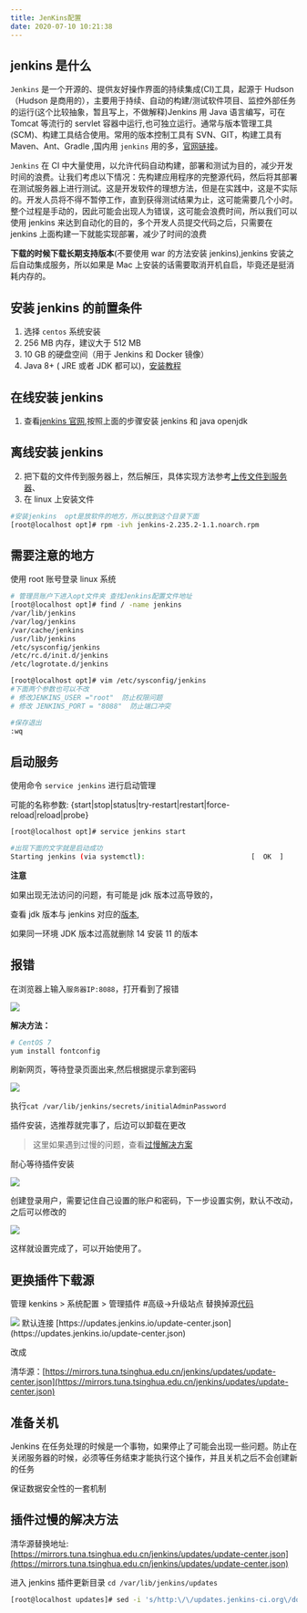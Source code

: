 ```yaml
---
title: JenKins配置
date: 2020-07-10 10:21:38
---
```


## jenkins 是什么

`Jenkins` 是一个开源的、提供友好操作界面的持续集成(CI)工具，起源于 Hudson（Hudson 是商用的），主要用于持续、自动的构建/测试软件项目、监控外部任务的运行(这个比较抽象，暂且写上，不做解释)Jenkins 用 Java 语言编写，可在 Tomcat 等流行的 servlet 容器中运行,也可独立运行。通常与版本管理工具(SCM)、构建工具结合使用。常用的版本控制工具有 SVN、GIT，构建工具有 Maven、Ant、Gradle
,国内用 `jenkins` 用的多，[官网链接](https://www.jenkins.io/)。

`Jenkins` 在 CI 中大量使用，以允许代码自动构建，部署和测试为目的，减少开发时间的浪费。让我们考虑以下情况：先构建应用程序的完整源代码，然后将其部署在测试服务器上进行测试。这是开发软件的理想方法，但是在实践中，这是不实际的。开发人员将不得不暂停工作，直到获得测试结果为止，这可能需要几个小时。整个过程是手动的，因此可能会出现人为错误，这可能会浪费时间，所以我们可以使用 jenkins 来达到自动化的目的，多个开发人员提交代码之后，只需要在 jenkins 上面构建一下就能实现部署，减少了时间的浪费

<Alert type="warning"> **下载的时候下载长期支持版本**(不要使用 war 的方法安装 jenkins),jenkins 安装之后自动集成服务，所以如果是 Mac 上安装的话需要取消开机自启，毕竟还是挺消耗内存的。</Alert>

## 安装 jenkins 的前置条件

1. 选择 `centos` 系统安装
2. 256 MB 内存，建议大于 512 MB
3. 10 GB 的硬盘空间（用于 Jenkins 和 Docker 镜像）
4. Java 8+ ( JRE 或者 JDK 都可以)，[安装教程](/myblog/cicd/java)

## 在线安装 jenkins

1. 查看[jenkins 官网](https://pkg.jenkins.io/redhat-stable/),按照上面的步骤安装 jenkins 和 java openjdk

## 离线安装 jenkins

2. 把下载的文件传到服务器上，然后解压，具体实现方法参考[上传文件到服务器](/myblog/linux/loginserver)、
3. 在 linux 上安装文件

```bash
#安装jenkins  opt是放软件的地方，所以放到这个目录下面
[root@localhost opt]# rpm -ivh jenkins-2.235.2-1.1.noarch.rpm
```

## 需要注意的地方

使用 root 账号登录 linux 系统

```bash
# 管理员账户下进入opt文件夹 查找Jenkins配置文件地址
[root@localhost opt]# find / -name jenkins
/var/lib/jenkins
/var/log/jenkins
/var/cache/jenkins
/usr/lib/jenkins
/etc/sysconfig/jenkins
/etc/rc.d/init.d/jenkins
/etc/logrotate.d/jenkins

[root@localhost opt]# vim /etc/sysconfig/jenkins
#下面两个参数也可以不改
# 修改JENKINS_USER ="root"  防止权限问题
# 修改 JENKINS_PORT = "8088"  防止端口冲突

#保存退出
:wq
```

## 启动服务

使用命令 `service jenkins` 进行启动管理

可能的名称参数: {start|stop|status|try-restart|restart|force-reload|reload|probe}

```bash
[root@localhost opt]# service jenkins start

#出现下面的文字就是启动成功
Starting jenkins (via systemctl):                          [  OK  ]
```

**注意**

如果出现无法访问的问题，有可能是 jdk 版本过高导致的，

查看 jdk 版本与 jenkins 对应的[版本](https://pkg.jenkins.io/redhat-stable/),

如果同一环境 JDK 版本过高就删除 14 安装 11 的版本

## 报错

在浏览器上输入`服务器IP:8088`，打开看到了报错

<!-- ![jenkins报错](/engineering/jenkins报错.png) -->
<img src='../../assets/engineering/jenkins报错.png'>

**解决方法：**

```bash
# CentOS 7
yum install fontconfig
```

刷新网页，等待登录页面出来,然后根据提示拿到密码

<!-- ![jenkins登录](/engineering/jenkins登录.png) -->
<img src='../../assets/engineering/jenkins登录.png'>

执行`cat /var/lib/jenkins/secrets/initialAdminPassword`

插件安装，选推荐就完事了，后边可以卸载在更改

> 这里如果遇到过慢的问题，查看[过慢解决方案](myblog/engineering/jenkins.html#插件过慢的解决方法)

耐心等待插件安装

<!-- ![jenkins登录](/engineering/jenkins插件.png) -->
<img src='../../assets/engineering/jenkins插件.png'>

创建登录用户，需要记住自己设置的账户和密码，下一步设置实例，默认不改动，之后可以修改的

<!-- ![jenkins实例](/engineering/jenkins实例配置.png) -->
<img src='../../assets/engineering/jenkins实例配置.png'>

这样就设置完成了，可以开始使用了。

## 更换插件下载源

管理 kenkins > 系统配置 > 管理插件 #高级->升级站点 替换掉源[代码](/myblog/engineering/jenkins.html#插件过慢的解决方法)

<!-- ![jenkins下载源](/engineering/jenkins插件管理.png) -->
<img src='../../assets/engineering/jenkins插件管理.png'>
默认连接 [https://updates.jenkins.io/update-center.json](https://updates.jenkins.io/update-center.json)

改成

清华源：[https://mirrors.tuna.tsinghua.edu.cn/jenkins/updates/update-center.json](https://mirrors.tuna.tsinghua.edu.cn/jenkins/updates/update-center.json)

## 准备关机

Jenkins 在任务处理的时候是一个事物，如果停止了可能会出现一些问题。防止在关闭服务器的时候，必须等任务结束才能执行这个操作，并且关机之后不会创建新的任务

保证数据安全性的一套机制

## 插件过慢的解决方法

清华源替换地址:[https://mirrors.tuna.tsinghua.edu.cn/jenkins/updates/update-center.json](https://mirrors.tuna.tsinghua.edu.cn/jenkins/updates/update-center.json)

进入 jenkins 插件更新目录 `cd /var/lib/jenkins/updates`

```bash
[root@localhost updates]# sed -i 's/http:\/\/updates.jenkins-ci.org\/download/https:\/\/mirrors.tuna.tsinghua.edu.cn\/jenkins/g' default.json && sed -i 's/http:\/\/www.google.com/https:\/\/www.baidu.com/g' default.json
```
